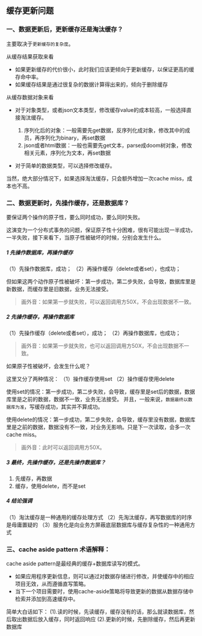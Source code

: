 ## 缓存更新问题

### 一、数据更新后，更新缓存还是淘汰缓存？
主要取决于`更新缓存的复杂度`。

从缓存结果获取来看
* 如果更新缓存的代价很小，此时我们应该更倾向于更新缓存，以保证更高的缓存命中率。
* 如果缓存结果是通过很复杂的数据计算得出来的，倾向于删除缓存

从缓存数据对象来看
* 对于对象类型，或者json文本类型，修改缓存value的成本较高，一般选择直接淘汰缓存。

    1) 序列化后的对象：一般需要先get数据，反序列化成对象，修改其中的成员，再序列化为binary，再set数据
    2) json或者html数据：一般也需要先get文本，parse成doom树对象，修改相关元素，序列化为文本，再set数据

* 对于简单的数据类型，可以选择修改缓存。

当然，绝大部分情况下，如果选择淘汰缓存，只会额外增加一次cache miss，成本也不高。

### 二、数据更新时，先操作缓存，还是数据库？
要保证两个操作的原子性，要么同时成功，要么同时失败。

这演变为一个分布式事务的问题，保证原子性十分困难，很有可能出现一半成功，一半失败，接下来看下，当原子性被破坏的时候，分别会发生什么。

##### 1 先操作数据库，再操作缓存
（1）先操作数据库，成功；
（2）再操作缓存（delete或者set），也成功；

但如果这两个动作原子性被破坏：第一步成功，第二步失败，会导致，数据库里是新数据，而缓存里是旧数据，业务无法接受。

> 画外音：如果第一步就失败，可以返回调用方50X，不会出现数据不一致。

##### 2 先操作缓存，再操作数据库
（1）先操作缓存（delete或者set），成功；
（2）再操作数据库，也成功；

> 画外音：如果第一步就失败，也可以返回调用方50X，不会出现数据不一致。

如果原子性被破坏，会发生什么呢？

这里又分了两种情况：
（1）操作缓存使用set
（2）操作缓存使用delete

使用set的情况：第一步成功，第二步失败，会导致，缓存里是set后的数据，数据库里是之前的数据，数据不一致，业务无法接受。
并且，一般来说，`数据最终以数据库为准`，写缓存成功，其实并不算成功。

使用delete的情况：第一步成功，第二步失败，会导致，缓存里没有数据，数据库里是之前的数据，数据没有不一致，对业务无影响。只是下一次读取，会多一次cache miss。

> 画外音：此时可以返回调用方50X。

##### 3 最终，先操作缓存，还是先操作数据库？
1) 先缓存，再数据
2) 缓存，使用delete，而不是set

##### 4 结论强调
（1）淘汰缓存是一种通用的缓存处理方式
（2）先淘汰缓存，再写数据库的时序是毋庸置疑的
（3）服务化是向业务方屏蔽底层数据库与缓存复杂性的一种通用方式

### 三、cache aside pattern 术语解释：
cache aside pattern是最经典的缓存+数据库读写的模式。

* 如果应用程序更新信息，则可以通过对数据存储进行修改，并使缓存中的相应项目无效，从而遵循直写策略。
* 当下一个项目需要时，使用cache-aside策略将导致更新的数据从数据存储中检索并添加到高速缓存中。

简单大白话如下：
    (1).读的时候，先读缓存，缓存没有的话，那么就读数据库，然后取出数据后放入缓存，同时返回响应
    (2).更新的时候，先删除缓存，然后再更新数据库
    
